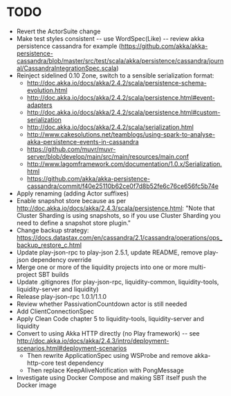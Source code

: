 TODO
====

* Revert the ActorSuite change
* Make test styles consistent -- use WordSpec(Like) -- review akka persistence cassandra for example
  (https://github.com/akka/akka-persistence-cassandra/blob/master/src/test/scala/akka/persistence/cassandra/journal/CassandraIntegrationSpec.scala)
* Reinject sidelined 0.10 Zone, switch to a sensible serialization format:
  * http://doc.akka.io/docs/akka/2.4.2/scala/persistence-schema-evolution.html
  * http://doc.akka.io/docs/akka/2.4.2/scala/persistence.html#event-adapters
  * http://doc.akka.io/docs/akka/2.4.2/scala/persistence.html#custom-serialization
  * http://doc.akka.io/docs/akka/2.4.2/scala/serialization.html
  * http://www.cakesolutions.net/teamblogs/using-spark-to-analyse-akka-persistence-events-in-cassandra
  * https://github.com/muvr/muvr-server/blob/develop/main/src/main/resources/main.conf
  * http://www.lagomframework.com/documentation/1.0.x/Serialization.html
  * https://github.com/akka/akka-persistence-cassandra/commit/f40e25110b62ce0f7d8b52fe6c76ce656fc5b74e
* Apply renaming (adding Actor suffixes)
* Enable snapshot store because as per http://doc.akka.io/docs/akka/2.4.3/scala/persistence.html: "Note that Cluster
  Sharding is using snapshots, so if you use Cluster Sharding you need to define a snapshot store plugin."
* Change backup strategy: https://docs.datastax.com/en/cassandra/2.1/cassandra/operations/ops_backup_restore_c.html
* Update play-json-rpc to play-json 2.5.1, update README, remove play-json dependency override
* Merge one or more of the liquidity projects into one or more multi-project SBT builds
* Update .gitignores (for play-json-rpc, liquidity-common, liquidity-tools, liquidity-server and liquidity)
* Release play-json-rpc 1.0.1/1.1.0
* Review whether PassivationCountdown actor is still needed
* Add ClientConnectionSpec
* Apply Clean Code chapter 5 to liquidity-tools, liquidity-server and liquidity
* Convert to using Akka HTTP directly (no Play framework) -- see
  http://doc.akka.io/docs/akka/2.4.3/intro/deployment-scenarios.html#deployment-scenarios
  * Then rewrite ApplicationSpec using WSProbe and remove akka-http-core test dependency
  * Then replace KeepAliveNotification with PongMessage
* Investigate using Docker Compose and making SBT itself push the Docker image

